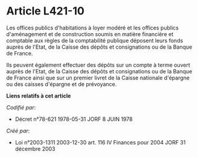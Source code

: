 # Article L421-10

Les offices publics d'habitations à loyer modéré et les offices publics d'aménagement et de construction soumis en matière
financière et comptable aux règles de la comptabilité publique déposent leurs fonds auprès de l'Etat, de la Caisse des dépôts
et consignations ou de la Banque de France.

Ils peuvent également effectuer des dépôts sur un compte à terme ouvert auprès de l'Etat, de la Caisse des dépôts et
consignations ou de la Banque de France ainsi que sur un premier livret de la Caisse nationale d'épargne ou des caisses
d'épargne et de prévoyance.

**Liens relatifs à cet article**

_Codifié par_:

  - Décret n°78-621 1978-05-31 JORF 8 JUIN 1978

_Créé par_:

  - Loi n°2003-1311 2003-12-30 art. 116 IV Finances pour 2004 JORF 31 décembre 2003
